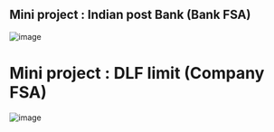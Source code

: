 
## Mini project : Indian post Bank (Bank FSA)
![image](https://github.com/user-attachments/assets/c58c7e2e-d4c1-4f6e-b583-2bf2af6f4f80)

# Mini project : DLF limit (Company FSA)
![image](https://github.com/user-attachments/assets/e515c241-f563-453e-bdce-a3f0d9e19d01)


